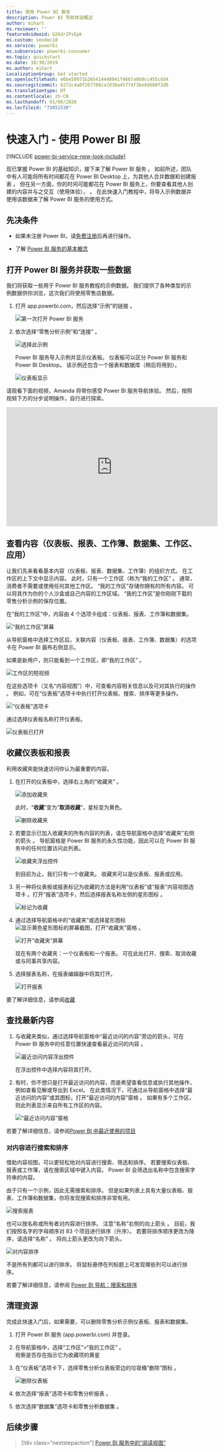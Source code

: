 ```yaml
---
title: 使用 Power BI 服务
description: Power BI 导航体验概述
author: mihart
ms.reviewer: ''
featuredvideoid: G26dr2PsEpk
ms.custom: seodec18
ms.service: powerbi
ms.subservice: powerbi-consumer
ms.topic: quickstart
ms.date: 10/30/2019
ms.author: mihart
LocalizationGroup: Get started
ms.openlocfilehash: e6be58971b265414440041f4667a0b0cc455cdd4
ms.sourcegitcommit: 6272c4a0f267708ca7d38a45774f3bedd680f2d6
ms.translationtype: HT
ms.contentlocale: zh-CN
ms.lasthandoff: 01/06/2020
ms.locfileid: "73851530"
---
```

# <a name="quickstart---getting-around-in-power-bi-service"></a>快速入门 - 使用 Power BI 服

[!INCLUDE [power-bi-service-new-look-include](../includes/power-bi-service-new-look-include.md)]

现已掌握 Power BI 的基础知识，接下来了解 Power BI 服务  。 如前所述，团队中有人可能将所有时间都花在 Power BI Desktop 上，为其他人合并数据和创建报表  。 但在另一方面，你的时间可能都花在 Power BI 服务上，你要查看其他人创建的内容并与之交互（使用体验），  。 在此快速入门教程中，将导入示例数据并使用该数据来了解 Power BI 服务的使用方式。 
 
## <a name="prerequisites"></a>先决条件

- 如果未注册 Power BI，请[免费注册](https://app.powerbi.com/signupredirect?pbi_source=web)后再进行操作。

- 了解 [Power BI 服务的基本概念](end-user-basic-concepts.md)

## <a name="open-power-bi-service-and-get-some-data"></a>打开 Power BI 服务并获取一些数据
我们将获取一些用于 Power BI 服务教程的示例数据。 我们提供了各种类型的示例数据供你浏览，这次我们将使用零售店数据。    
1. 打开 app.powerbi.com，然后选择“示例”的链接  。 

    ![第一次打开 Power BI 服务](./media/end-user-experience/power-bi-new-user.png)

2. 依次选择“零售分析示例”和“连接”  。

    ![选择此示例](./media/end-user-experience/power-bi-retail-sample.png)

    Power BI 服务导入示例并显示仪表板。 仪表板可以区分 Power BI 服务和 Power BI Desktop。 该示例还包含一个报表和数据库（稍后将用到）。

    ![仪表板显示](media/end-user-experience/power-bi-dashboard.png)

请观看下面的视频，Amanda 将带你感受 Power BI 服务导航体验。  然后，按照视频下方的分步说明操作，自行进行探索。

<iframe width="560" height="315" src="https://www.youtube.com/embed/G26dr2PsEpk" frameborder="0" allowfullscreen></iframe>


## <a name="view-content-dashboards-reports-workbooks-datasets-workspaces-apps"></a>查看内容（仪表板、报表、工作簿、数据集、工作区、应用）
让我们先来看看基本内容（仪表板、报表、数据集、工作簿）的组织方式。 在工作区的上下文中显示内容。 此时，只有一个工作区（称为“我的工作区”  。 通常，消费者不需要或使用任何其他工作区。 “我的工作区”存储你拥有的所有内容。 可以将其作为你的个人沙盒或自己内容的工作区域。 “我的工作区”是你刚刚下载的零售分析示例的保存位置。 

在“我的工作区”中，内容由 4 个选项卡组成：仪表板、报表、工作簿和数据集。

![“我的工作区”屏幕](./media/end-user-experience/power-bi-my-workspace.png)

从导航窗格中选择工作区后，关联内容（仪表板、报表、工作簿、数据集）的选项卡在 Power BI 画布右侧显示。

如果是新用户，则只能看到一个工作区，即“我的工作区”  。

![工作区的短视频](./media/end-user-experience/nav.gif)

在这些选项卡（又名“内容视图”）中，可查看内容相关信息以及可对其执行的操作  。  例如，可在“仪表板”选项卡中执行打开仪表板、搜索、排序等更多操作。

![“仪表板”选项卡](./media/end-user-experience/power-bi-dashboard-tab.png)

通过选择仪表板名称打开仪表板。

![仪表板已打开](./media/end-user-experience/power-bi-open-dashboard.png)

## <a name="favorite-a-dashboard-and-a-report"></a>收藏仪表板和报表
 利用收藏夹能快速访问你认为最重要的内容。  

1. 在打开的仪表板中，选择右上角的“收藏夹”  。
   
   ![添加收藏夹](./media/end-user-experience/powerbi-dashboard-favorite.png)
   
   此时，“**收藏**”变为“**取消收藏**”，星标变为黄色。
   
   ![删除收藏夹](./media/end-user-experience/power-bi-unfavorite2.png)

2. 若要显示已加入收藏夹的所有内容的列表，请在导航窗格中选择“收藏夹”右侧的箭头  。 导航窗格是 Power BI 服务的永久性功能，因此可以在 Power BI 服务中的任何位置访问此列表。
   
    ![收藏夹浮出控件](./media/end-user-experience/power-bi-favorite.png)
   
    到目前为止，我们只有一个收藏夹。 收藏夹可以是仪表板、报表或应用。  

1. 另一种将仪表板或报表标记为收藏的方法是利用“仪表板”或“报表”内容视图选项卡   。打开“报表”选项卡，然后选择报表名称左侧的星形图标  。
   
   ![标记为收藏](./media/end-user-experience/power-bi-report-favorite.png)

3. 通过选择导航窗格中的“收藏夹”或选择星形图标 ![显示黄色星形图标的屏幕截图](media/end-user-experience/powerbi-star-icon.png)，打开“收藏夹”窗格    。
   
   ![打开“收藏夹”屏幕](./media/end-user-experience/power-bi-favorite-pane.png)
   
   现在有两个收藏夹：一个仪表板和一个报表。 可在此处打开、搜索、取消收藏或与同事共享内容。

4. 选择报表名称，在报表编辑器中将其打开。

    ![打开报表](./media/end-user-experience/power-bi-report-open.png)


要了解详细信息，请参阅[收藏](end-user-favorite.md)

## <a name="locate-your-most-recent-content"></a>查找最新内容

1. 与收藏夹类似，通过选择导航窗格中“最近访问的内容”旁边的箭头，可在 Power BI 服务中的任意位置快速查看最近访问的内容  。

   ![最近访问内容浮出控件](./media/end-user-experience/power-bi-recent-flyout.png)

    在浮出控件中选择内容将其打开。

2. 有时，你不想只是打开最近访问的内容，而是希望查看信息或执行其他操作，例如查看见解或导出到 Excel。 在此类情况下，可通过从导航窗格中选择“最近访问的内容”或其图标，打开“最近访问的内容”窗格   。 如果有多个工作区，则此列表显示来自所有工作区的内容。

   ![“最近访问内容”窗格](./media/end-user-experience/power-bi-recent.png)

若要了解详细信息，请参阅[Power BI 中最近使用的项目](end-user-recent.md)

### <a name="search-and-sort-content"></a>对内容进行搜索和排序
借助内容视图，可以更轻松地对内容进行搜索、筛选和排序。 若要搜索仪表板、报表或工作簿，请在搜索区域中键入内容。 Power BI 会筛选出名称中包含搜索字符串的内容。

由于只有一个示例，因此无需搜索和排序。  但是如果列表上具有大量仪表板、报表、工作簿和数据集，你将发现搜索和排序非常有用。

![搜索报表](./media/end-user-experience/power-bi-search.png)

也可以按名称或所有者对内容进行排序。 注意“名称”右侧的向上箭头  。 目前，我们按照名字的字母顺序对 83 个项目进行排序（升序）。 若要将排序顺序更改为降序，请选择“名称”  。 将向上箭头更改为向下箭头。

![对内容排序](./media/end-user-experience/power-bi-sort-new.png)

不是所有列都可以进行排序。 将鼠标悬停在列标题上可发现哪些列可以进行排序。

若要了解详细信息，请参阅 [Power BI 导航：搜索和排序](end-user-search-sort.md)

## <a name="clean-up-resources"></a>清理资源
完成此快速入门后，如果需要，可以删除零售分析示例仪表板、报表和数据集。

1. 打开 Power BI 服务 (app.powerbi.com) 并登录。    
2. 在导航窗格中，选择“工作区”>“我的工作区”  。  
    观察是否存在指示它为收藏项的黄星    
3. 在“仪表板”选项卡下，选择零售分析仪表板旁边的垃圾桶“删除”图标   。    

    ![删除仪表板](./media/end-user-experience/power-bi-cleanup.png)

4. 依次选择“报表”选项卡和零售分析报表  。
1. 依次选择“数据集”选项卡和零售分析数据集  。

## <a name="next-steps"></a>后续步骤

> [!div class="nextstepaction"]
> [Power BI 服务中的“阅读视图”](end-user-reading-view.md)
